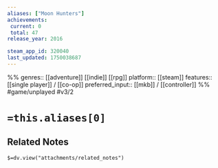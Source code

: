 ```yaml
---
aliases: ["Moon Hunters"]
achievements:
 current: 0
 total: 47
release_year: 2016

steam_app_id: 320040
last_updated: 1750038687
---
```

%%
genres:: [[adventure]] [[indie]] [[rpg]]
platform:: [[steam]]
features:: [[single player]] / [[co-op]]
preferred_input:: [[mkb]] / [[controller]]
%%
#game/unplayed
#v3/2

# `=this.aliases[0]`
## Related Notes
`$=dv.view("attachments/related_notes")`